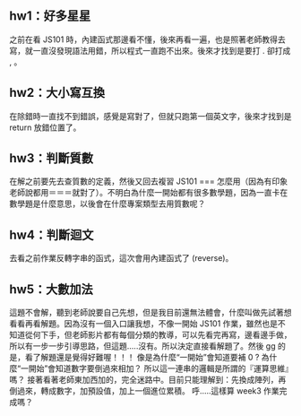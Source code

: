 ## hw1：好多星星
之前在看 JS101 時，內建函式那邊看不懂，後來再看一遍，也是照著老師教得去寫，就一直沒發現語法用錯，所以程式一直跑不出來。後來才找到是要打 . 卻打成 , 。

## hw2：大小寫互換
在除錯時一直找不到錯誤，感覺是寫對了，但就只跑第一個英文字，後來才找到是 return 放錯位置了。

## hw3：判斷質數
在解之前要先去查質數的定義，然後又回去複習 JS101 === 怎麼用（因為有印象老師說都用＝＝＝就對了）。不明白為什麼一開始都有很多數學題，因為一直卡在數學題是什麼意思，以後會在什麼專案類型去用質數呢？

## hw4：判斷迴文
去看之前作業反轉字串的函式，這次會用內建函式了 (reverse)。

## hw5：大數加法
這題不會解，聽到老師說要自己先想，但是我目前還無法體會，什麼叫做先試著想看看再看解題。因為沒有一個入口讓我想，不像一開始 JS101 作業，雖然也是不知道從何下手，但老師影片都有每個分類的教導，可以先看完再寫，邊看邊手做，所以有一步一步引導思路，但這題.....沒有。所以決定直接看解題了。然後 gg 的是，看了解題還是覺得好難喔！！！ 像是為什麼“一開始”會知道要補 0 ? 為什麼“一開始”會知道數字要倒過來相加？ 所以這一連串的邏輯是所謂的『運算思維』嗎？ 
接著看著老師東加西加的，完全迷路中。目前只能理解到：先換成陣列，再倒過來，轉成數字，加預設值，加上一個進位累積。
呼.....這樣算 week3 作業完成嗎？ 



